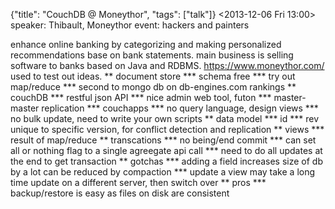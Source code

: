 {"title": "CouchDB @ Moneythor", "tags": ["talk"]}
<2013-12-06 Fri 13:00>
speaker:  Thibault, Moneythor
event: hackers and painters

enhance online banking by categorizing and making personalized
recommendations base on bank statements. main business is selling
software to banks based on Java and RDBMS. https://www.moneythor.com/
used to test out ideas.
** document store
*** schema free
*** try out map/reduce
*** second to mongo db on db-engines.com rankings
** couchDB
*** restful json API
*** nice admin web tool, futon
*** master-master replication
*** couchapps
*** no query language, design views
*** no bulk update, need to write your own scripts
** data model
*** id
*** rev
unique to specific version, for conflict detection and replication
** views
*** result of map/reduce
** transcations
*** no being/end commit
*** can set all or nothing flag to a single agreegate api call
*** need to do all updates at the end to get transaction
** gotchas
*** adding a field increases size of db by a lot
can be reduced by compaction
*** update a view may take a long time
update on a different server, then switch over
** pros
*** backup/restore is easy as files on disk are consistent

